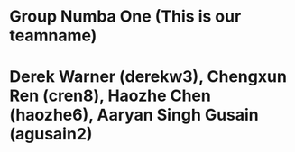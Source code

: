 # Group Numba One (This is our teamname)
# Derek Warner (derekw3), Chengxun Ren (cren8), Haozhe Chen (haozhe6), Aaryan Singh Gusain (agusain2)

